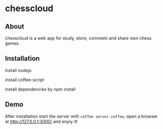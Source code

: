chesscloud
==========

About
-----

chesscloud is a web app for study, store, comment and share own chess games.

Installation
------------
  
  install nodejs

  install coffee-script
  
  install dependencies by npm install
  

Demo
----

After installation start the server with 
`coffee server.coffee`, 
open a browser at http://127.0.0.1:3000/ and enjoy it!
